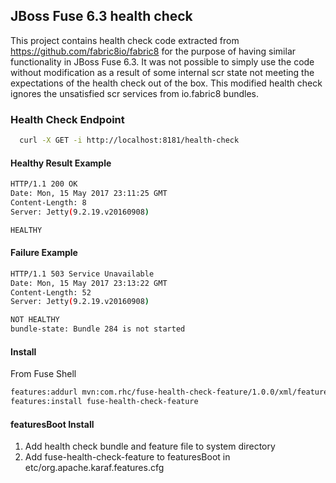 ## JBoss Fuse 6.3 health check
This project contains health check code extracted from https://github.com/fabric8io/fabric8 for the purpose of having similar functionality in JBoss Fuse 6.3. It was not possible to simply use the code without modification as a result of some internal scr state not meeting the expectations of the health check out of the box.  This modified health check ignores the unsatisfied scr services from io.fabric8 bundles. 

### Health Check Endpoint
```bash
  curl -X GET -i http://localhost:8181/health-check
```
#### Healthy Result Example
```bash
HTTP/1.1 200 OK
Date: Mon, 15 May 2017 23:11:25 GMT
Content-Length: 8
Server: Jetty(9.2.19.v20160908)

HEALTHY
```

#### Failure Example
```bash
HTTP/1.1 503 Service Unavailable
Date: Mon, 15 May 2017 23:13:22 GMT
Content-Length: 52
Server: Jetty(9.2.19.v20160908)

NOT HEALTHY
bundle-state: Bundle 284 is not started
```

#### Install

From Fuse Shell
```bash
features:addurl mvn:com.rhc/fuse-health-check-feature/1.0.0/xml/features
features:install fuse-health-check-feature 
```

#### featuresBoot Install

1. Add health check bundle and feature file to system directory
2. Add fuse-health-check-feature to featuresBoot in  etc/org.apache.karaf.features.cfg
